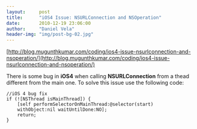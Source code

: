 ```yaml
---
layout:     post
title:      "iOS4 Issue: NSURLConnection and NSOperation"
date:       2010-12-19 23:06:00
author:     "Daniel Vela"
header-img: "img/post-bg-02.jpg"
---
```


[http://blog.mugunthkumar.com/coding/ios4-issue-nsurlconnection-and-nsoperation/](http://blog.mugunthkumar.com/coding/ios4-issue-nsurlconnection-and-nsoperation/)  

There is some bug in **iOS4** when calling **NSURLConnection** from a thead different from the main one. To solve this issue use the following code:  

	//iOS 4 bug fix  
	if (![NSThread isMainThread]) {  
		[self performSelectorOnMainThread:@selector(start)  
		withObject:nil waitUntilDone:NO];  
		return;  
	}  